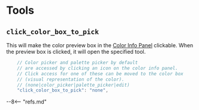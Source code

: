 # Tools

## `click_color_box_to_pick`

This will make the color preview box in the [Color Info Panel](../usage.md#color-info) clickable. When the preview box
is clicked, it will open the specified tool.

```js
    // Color picker and palette picker by default
    // are accessed by clicking an icon on the color info panel.
    // Click access for one of these can be moved to the color box
    // (visual representation of the color).
    // (none|color_picker|palette_picker|edit)
    "click_color_box_to_pick": "none",
```

--8<-- "refs.md"
